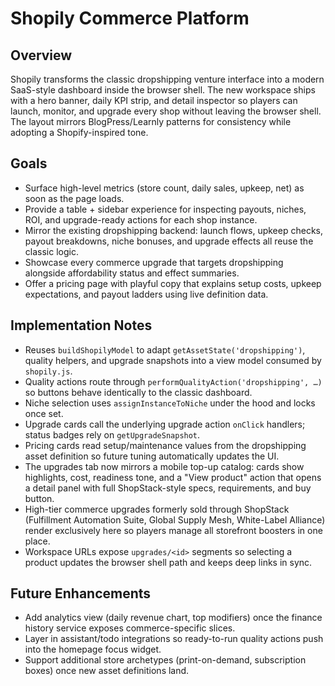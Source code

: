 # Shopily Commerce Platform

## Overview
Shopily transforms the classic dropshipping venture interface into a modern SaaS-style dashboard inside the browser shell. The new workspace ships with a hero banner, daily KPI strip, and detail inspector so players can launch, monitor, and upgrade every shop without leaving the browser shell. The layout mirrors BlogPress/Learnly patterns for consistency while adopting a Shopify-inspired tone.

## Goals
- Surface high-level metrics (store count, daily sales, upkeep, net) as soon as the page loads.
- Provide a table + sidebar experience for inspecting payouts, niches, ROI, and upgrade-ready actions for each shop instance.
- Mirror the existing dropshipping backend: launch flows, upkeep checks, payout breakdowns, niche bonuses, and upgrade effects all reuse the classic logic.
- Showcase every commerce upgrade that targets dropshipping alongside affordability status and effect summaries.
- Offer a pricing page with playful copy that explains setup costs, upkeep expectations, and payout ladders using live definition data.

## Implementation Notes
- Reuses `buildShopilyModel` to adapt `getAssetState('dropshipping')`, quality helpers, and upgrade snapshots into a view model consumed by `shopily.js`.
- Quality actions route through `performQualityAction('dropshipping', …)` so buttons behave identically to the classic dashboard.
- Niche selection uses `assignInstanceToNiche` under the hood and locks once set.
- Upgrade cards call the underlying upgrade action `onClick` handlers; status badges rely on `getUpgradeSnapshot`.
- Pricing cards read setup/maintenance values from the dropshipping asset definition so future tuning automatically updates the UI.
- The upgrades tab now mirrors a mobile top-up catalog: cards show highlights, cost, readiness tone, and a "View product" action that opens a detail panel with full ShopStack-style specs, requirements, and buy button.
- High-tier commerce upgrades formerly sold through ShopStack (Fulfillment Automation Suite, Global Supply Mesh, White-Label Alliance) render exclusively here so players manage all storefront boosters in one place.
- Workspace URLs expose `upgrades/<id>` segments so selecting a product updates the browser shell path and keeps deep links in sync.

## Future Enhancements
- Add analytics view (daily revenue chart, top modifiers) once the finance history service exposes commerce-specific slices.
- Layer in assistant/todo integrations so ready-to-run quality actions push into the homepage focus widget.
- Support additional store archetypes (print-on-demand, subscription boxes) once new asset definitions land.
